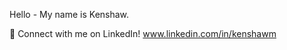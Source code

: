   Hello - My name is Kenshaw.
  
  💬 Connect with me on LinkedIn! www.linkedin.com/in/kenshawm 
  
<!--   📫 Check out my website here: https://ken862734801.github.io/ -->
